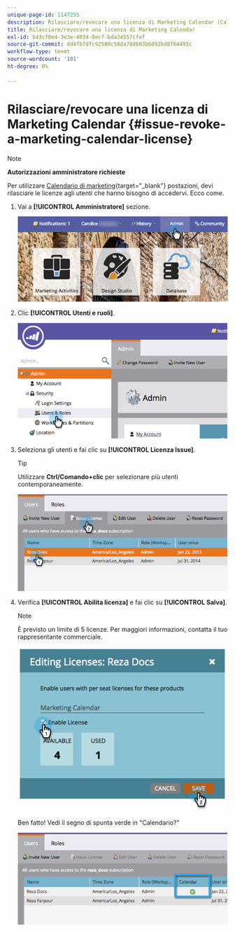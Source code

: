 ```yaml
---
unique-page-id: 1147255
description: Rilasciare/revocare una licenza di Marketing Calendar (Calendario di marketing) - Documenti Marketo - Documentazione del prodotto
title: Rilasciare/revocare una licenza di Marketing Calendar
exl-id: b43cf0e4-3e3e-4034-8ecf-bda34557cfef
source-git-commit: dd4fb7dfc92580c58da70d603b6d92bd8f64493c
workflow-type: tm+mt
source-wordcount: '101'
ht-degree: 0%

---
```


# Rilasciare/revocare una licenza di Marketing Calendar {#issue-revoke-a-marketing-calendar-license}

>[!NOTE]
>
>**Autorizzazioni amministratore richieste**

Per utilizzare [Calendario di marketing](/help/marketo/product-docs/core-marketo-concepts/marketing-calendar/understanding-the-calendar/navigating-the-marketing-calendar.md){target="_blank"} postazioni, devi rilasciare le licenze agli utenti che hanno bisogno di accedervi. Ecco come.

1. Vai a **[!UICONTROL Amministratore]** sezione.

   ![](assets/adminhand.png)

1. Clic **[!UICONTROL Utenti e ruoli]**.

   ![](assets/2.png)

1. Seleziona gli utenti e fai clic su **[!UICONTROL Licenza Issue]**.

   >[!TIP]
   >
   >Utilizzare **Ctrl/Comando+clic** per selezionare più utenti contemporaneamente.

   ![](assets/3.png)

1. Verifica **[!UICONTROL Abilita licenza]** e fai clic su **[!UICONTROL Salva]**.

   >[!NOTE]
   >
   >È previsto un limite di 5 licenze. Per maggiori informazioni, contatta il tuo rappresentante commerciale.

   ![](assets/4.png)

   Ben fatto! Vedi il segno di spunta verde in &quot;Calendario?&quot;

   ![](assets/5.png)
